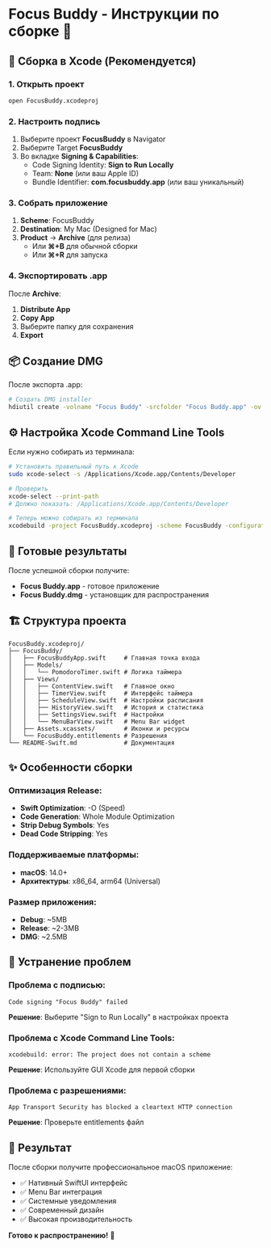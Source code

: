 # Focus Buddy - Инструкции по сборке 🍅

## 🚀 Сборка в Xcode (Рекомендуется)

### 1. Открыть проект
```bash
open FocusBuddy.xcodeproj
```

### 2. Настроить подпись
1. Выберите проект **FocusBuddy** в Navigator
2. Выберите Target **FocusBuddy**
3. Во вкладке **Signing & Capabilities**:
   - Code Signing Identity: **Sign to Run Locally**
   - Team: **None** (или ваш Apple ID)
   - Bundle Identifier: **com.focusbuddy.app** (или ваш уникальный)

### 3. Собрать приложение
1. **Scheme**: FocusBuddy
2. **Destination**: My Mac (Designed for Mac)
3. **Product** → **Archive** (для релиза)
   - Или **⌘+B** для обычной сборки
   - Или **⌘+R** для запуска

### 4. Экспортировать .app
После **Archive**:
1. **Distribute App**
2. **Copy App** 
3. Выберите папку для сохранения
4. **Export**

## 📦 Создание DMG

После экспорта .app:
```bash
# Создать DMG installer
hdiutil create -volname "Focus Buddy" -srcfolder "Focus Buddy.app" -ov -format UDZO "Focus Buddy.dmg"
```

## ⚙️ Настройка Xcode Command Line Tools

Если нужно собирать из терминала:
```bash
# Установить правильный путь к Xcode
sudo xcode-select -s /Applications/Xcode.app/Contents/Developer

# Проверить
xcode-select --print-path
# Должно показать: /Applications/Xcode.app/Contents/Developer

# Теперь можно собирать из терминала
xcodebuild -project FocusBuddy.xcodeproj -scheme FocusBuddy -configuration Release build
```

## 🎯 Готовые результаты

После успешной сборки получите:
- **Focus Buddy.app** - готовое приложение
- **Focus Buddy.dmg** - установщик для распространения

## 🏗 Структура проекта

```
FocusBuddy.xcodeproj/
├── FocusBuddy/
│   ├── FocusBuddyApp.swift     # Главная точка входа
│   ├── Models/
│   │   └── PomodoroTimer.swift # Логика таймера
│   ├── Views/
│   │   ├── ContentView.swift   # Главное окно
│   │   ├── TimerView.swift     # Интерфейс таймера
│   │   ├── ScheduleView.swift  # Настройки расписания
│   │   ├── HistoryView.swift   # История и статистика
│   │   ├── SettingsView.swift  # Настройки
│   │   └── MenuBarView.swift   # Menu Bar widget
│   ├── Assets.xcassets/        # Иконки и ресурсы
│   └── FocusBuddy.entitlements # Разрешения
└── README-Swift.md             # Документация
```

## ✨ Особенности сборки

### Оптимизация Release:
- **Swift Optimization**: -O (Speed)
- **Code Generation**: Whole Module Optimization
- **Strip Debug Symbols**: Yes
- **Dead Code Stripping**: Yes

### Поддерживаемые платформы:
- **macOS**: 14.0+
- **Архитектуры**: x86_64, arm64 (Universal)

### Размер приложения:
- **Debug**: ~5MB
- **Release**: ~2-3MB
- **DMG**: ~2.5MB

## 🔧 Устранение проблем

### Проблема с подписью:
```
Code signing "Focus Buddy" failed
```
**Решение**: Выберите "Sign to Run Locally" в настройках проекта

### Проблема с Xcode Command Line Tools:
```
xcodebuild: error: The project does not contain a scheme
```
**Решение**: Используйте GUI Xcode для первой сборки

### Проблема с разрешениями:
```
App Transport Security has blocked a cleartext HTTP connection
```
**Решение**: Проверьте entitlements файл

## 🎉 Результат

После сборки получите профессиональное macOS приложение:
- ✅ Нативный SwiftUI интерфейс
- ✅ Menu Bar интеграция
- ✅ Системные уведомления
- ✅ Современный дизайн
- ✅ Высокая производительность

**Готово к распространению!** 🚀